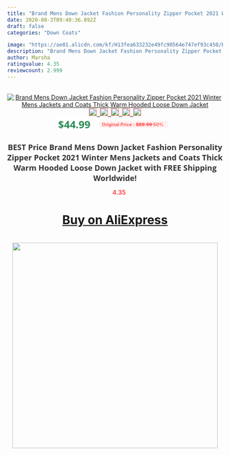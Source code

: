 ```yaml
---
title: "Brand Mens Down Jacket Fashion Personality Zipper Pocket 2021 Winter Mens Jackets and Coats Thick Warm Hooded Loose Down Jacket"
date: 2020-08-3T09:40:36.892Z
draft: false
categories: "Down Coats"

image: "https://ae01.alicdn.com/kf/H13fea633232e49fc90564e747ef93c450/Brand-Mens-Down-Jacket-Fashion-Personality-Zipper-Pocket-2021-Winter-Mens-Jackets-and-Coats-Thick-Warm.jpg"
description: "Brand Mens Down Jacket Fashion Personality Zipper Pocket 2021 Winter Mens Jackets and Coats Thick Warm Hooded Loose Down Jacket"
author: Marsha
ratingvalue: 4.35
reviewcount: 2.999
---
```

<br>
<div style="text-align: center;">
<a href="https://s.click.aliexpress.com/e/_A99dgZ" target="_blank" rel="nofollow noopener noreferrer"><img alt="Brand Mens Down Jacket Fashion Personality Zipper Pocket 2021 Winter Mens Jackets and Coats Thick Warm Hooded Loose Down Jacket" class="magnifier-image" src="https://ae01.alicdn.com/kf/H13fea633232e49fc90564e747ef93c450/Brand-Mens-Down-Jacket-Fashion-Personality-Zipper-Pocket-2021-Winter-Mens-Jackets-and-Coats-Thick-Warm.jpg_640x640.jpg">
<br>
<img style="border:1px solid salmon" src="https://ae01.alicdn.com/kf/H13fea633232e49fc90564e747ef93c450/Brand-Mens-Down-Jacket-Fashion-Personality-Zipper-Pocket-2021-Winter-Mens-Jackets-and-Coats-Thick-Warm.jpg_120x120.jpg">&nbsp;&nbsp;<img style="border:1px solid salmon" src="https://ae01.alicdn.com/kf/H99e7442703c746e4a6e5582ee98f6422m/Brand-Mens-Down-Jacket-Fashion-Personality-Zipper-Pocket-2021-Winter-Mens-Jackets-and-Coats-Thick-Warm.jpg_120x120.jpg">&nbsp;&nbsp;<img style="border:1px solid salmon" src="https://ae01.alicdn.com/kf/H8f52e2d164b744139ea314b8b8a36552Z/Brand-Mens-Down-Jacket-Fashion-Personality-Zipper-Pocket-2021-Winter-Mens-Jackets-and-Coats-Thick-Warm.jpg_120x120.jpg">&nbsp;&nbsp;<img style="border:1px solid salmon" src="https://ae01.alicdn.com/kf/Hd61d140fb55e42ae82996b74d10357c2p/Brand-Mens-Down-Jacket-Fashion-Personality-Zipper-Pocket-2021-Winter-Mens-Jackets-and-Coats-Thick-Warm.jpg_120x120.jpg">&nbsp;&nbsp;<img style="border:1px solid salmon" src="https://ae01.alicdn.com/kf/H11e46b70d4ae44d4aec54bdf6fe5f7a6H/Brand-Mens-Down-Jacket-Fashion-Personality-Zipper-Pocket-2021-Winter-Mens-Jackets-and-Coats-Thick-Warm.jpg_120x120.jpg"></a></div><br0>
<div style="text-align: center;"><span style="background-color: white; border: 0px; box-sizing: border-box; color: seagreen; display: inline-block; font-family: &quot;open sans&quot; , &quot;arial&quot; , &quot;helvetica&quot; , sans-serif , &quot;heiti&quot;; font-size: 24px; font-stretch: inherit; font-weight: 700; line-height: inherit; margin: 0px 10px 0px 0px; padding: 0px; vertical-align: middle;">$44.99 </span>
<span style="background: rgb(255 , 241 , 241); border-radius: 3px; border: 0px; box-sizing: border-box; color: #ff4747; display: inline-block; font-family: inherit; font-size: 12px; font-stretch: inherit; font-style: inherit; font-variant: inherit; font-weight: 600; line-height: inherit; margin: 0px; padding: 2px 5px; transform: scale(0.9); vertical-align: middle;">Original Price : <b style="text-decoration: line-through;">$89.99 </b> 50%&nbsp;&nbsp;</span></div>
<h1 style="color: #333333; display: inline-block; font-family: &quot;open sans&quot; , &quot;arial&quot; , &quot;helvetica&quot; , sans-serif , &quot;heiti&quot;; font-size: 18px; font-stretch: inherit; font-weight: 700; text-align: center;">BEST Price Brand Mens Down Jacket Fashion Personality Zipper Pocket 2021 Winter Mens Jackets and Coats Thick Warm Hooded Loose Down Jacket with FREE Shipping Worldwide!</h1>
<div style="color: #ff4747; text-align: center;">
<img src="https://4.bp.blogspot.com/-M0ZcTcb-5uY/XleCXlxnR4I/AAAAAAAAAEc/OrjgMkXV1oMQFaCRZj5HQwOCBcu3w1FegCPcBGAYYCw/s1600/star.png" style="height: 15px;">&nbsp;<b>4.35</b></div>
<div class="button_cont" align="center"><a class="buynow_a" href="https://s.click.aliexpress.com/e/_A99dgZ" target="_blank" rel="nofollow noopener noreferrer"><H1>Buy on AliExpress</H1></a></div><br>
<div class="separator" style="clear: both; text-align: center;">
<img src="https://lh3.googleusercontent.com/-pTy5HemUv9M/XlePHvY0dAI/AAAAAAAAAE4/0nX5iRUoIWY8eMW9Dpxeirr157OZliDIgCLcBGAsYHQ/s1600/badge.gif" width="480">
</div>
